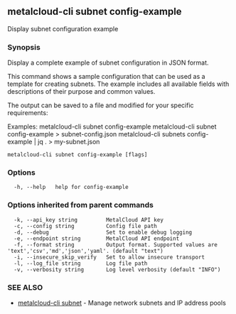 ## metalcloud-cli subnet config-example

Display subnet configuration example

### Synopsis

Display a complete example of subnet configuration in JSON format.

This command shows a sample configuration that can be used as a template for creating subnets.
The example includes all available fields with descriptions of their purpose and common values.

The output can be saved to a file and modified for your specific requirements:

Examples:
  metalcloud-cli subnet config-example
  metalcloud-cli subnet config-example > subnet-config.json
  metalcloud-cli subnets config-example | jq . > my-subnet.json

```
metalcloud-cli subnet config-example [flags]
```

### Options

```
  -h, --help   help for config-example
```

### Options inherited from parent commands

```
  -k, --api_key string         MetalCloud API key
  -c, --config string          Config file path
  -d, --debug                  Set to enable debug logging
  -e, --endpoint string        MetalCloud API endpoint
  -f, --format string          Output format. Supported values are 'text','csv','md','json','yaml'. (default "text")
  -i, --insecure_skip_verify   Set to allow insecure transport
  -l, --log_file string        Log file path
  -v, --verbosity string       Log level verbosity (default "INFO")
```

### SEE ALSO

* [metalcloud-cli subnet](metalcloud-cli_subnet.md)	 - Manage network subnets and IP address pools


